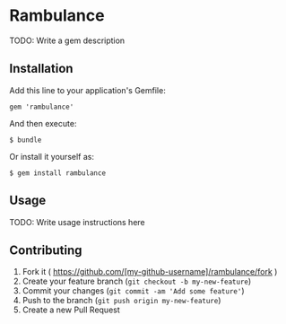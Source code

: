 # Rambulance

TODO: Write a gem description

## Installation

Add this line to your application's Gemfile:

    gem 'rambulance'

And then execute:

    $ bundle

Or install it yourself as:

    $ gem install rambulance

## Usage

TODO: Write usage instructions here

## Contributing

1. Fork it ( https://github.com/[my-github-username]/rambulance/fork )
2. Create your feature branch (`git checkout -b my-new-feature`)
3. Commit your changes (`git commit -am 'Add some feature'`)
4. Push to the branch (`git push origin my-new-feature`)
5. Create a new Pull Request
